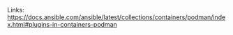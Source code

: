 Links: https://docs.ansible.com/ansible/latest/collections/containers/podman/index.html#plugins-in-containers-podman
